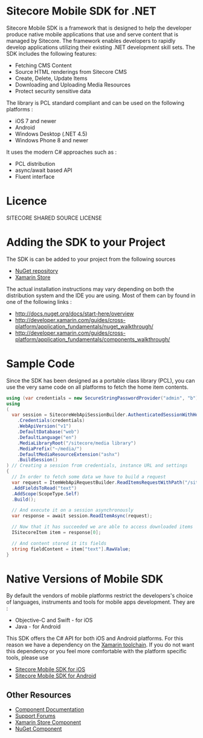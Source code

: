 Sitecore Mobile SDK for .NET
========

Sitecore Mobile SDK is a framework that is designed to help the developer produce native mobile applications that use and serve content that is managed by Sitecore. The framework enables developers to rapidly develop applications utilizing their existing .NET development skill sets. 
The SDK includes the following features:

* Fetching CMS Content
* Source HTML renderings from Sitecore CMS
* Create, Delete, Update Items
* Downloading and Uploading Media Resources
* Protect security sensitive data



The library is PCL standard compliant and can be used on the following platforms :

* iOS 7 and newer
* Android
* Windows Desktop (.NET 4.5)
* Windows Phone 8 and newer


It uses the modern C# approaches such as :
* PCL distribution
* async/await based API
* Fluent interface



# Licence
SITECORE SHARED SOURCE LICENSE


# Adding the SDK to your Project
The SDK is can be added to your project from the following sources 

* [NuGet repository](https://www.nuget.org)
* [Xamarin Store](https://components.xamarin.com)

The actual installation instructions may vary depending on both the distribution system and the IDE you are using. Most of them can by found in one of the following links :

* http://docs.nuget.org/docs/start-here/overview
* http://developer.xamarin.com/guides/cross-platform/application_fundamentals/nuget_walkthrough/
* http://developer.xamarin.com/guides/cross-platform/application_fundamentals/components_walkthrough/



# Sample Code
Since the SDK has been designed as a portable class library (PCL), you can use the very same code on all platforms to fetch the home item contents. 

```csharp
using (var credentials = new SecureStringPasswordProvider("admin", "b")) // providing secure credentials
using 
(
  var session = SitecoreWebApiSessionBuilder.AuthenticatedSessionWithHost(instanceUrl)
    .Credentials(credentials)
    .WebApiVersion("v1")
    .DefaultDatabase("web")
    .DefaultLanguage("en")
    .MediaLibraryRoot("/sitecore/media library")
    .MediaPrefix("~/media/")
    .DefaultMediaResourceExtension("ashx")
    .BuildSession()
) // Creating a session from credentials, instance URL and settings
{
  // In order to fetch some data we have to build a request
  var request = ItemWebApiRequestBuilder.ReadItemsRequestWithPath("/sitecore/content/home")
  .AddFieldsToRead("text")
  .AddScope(ScopeType.Self)
  .Build();

  // And execute it on a session asynchronously
  var response = await session.ReadItemAsync(request);

  // Now that it has succeeded we are able to access downloaded items
  ISitecoreItem item = response[0];

  // And content stored it its fields
  string fieldContent = item["text"].RawValue;
}
```

# Native Versions of Mobile SDK
By default the vendors of mobile platforms restrict the developers's choice of languages, instruments and tools for mobile apps development. 
They are : 

* Objective-C and Swift - for iOS
* Java - for Android 

This SDK offers the C# API for both iOS and Android platforms. For this reason we have a dependency on the [Xamarin toolchain](http://xamarin.com/platform). If you do not want this dependency or you feel more comfortable with the platform specific tools, please use 

* [Sitecore Mobile SDK for iOS](https://github.com/sitecore/sitecore-ios-sdk/)
* [Sitecore Mobile SDK for Android](https://github.com/sitecore/sitecore-android-sdk/)



## Other Resources

* [Component Documentation](N/A)
* [Support Forums](http://sdn.sitecore.net/Forum.aspx?)
* [Xamarin Store Component](N/A)
* [NuGet Component](N/A)

